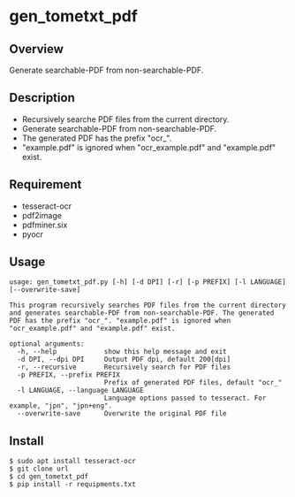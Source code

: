 gen_tometxt_pdf
===
## Overview
Generate searchable-PDF from non-searchable-PDF.

## Description
- Recursively searche PDF files from the current directory.
- Generate searchable-PDF from non-searchable-PDF.
- The generated PDF has the prefix "ocr_".
- "example.pdf" is ignored when "ocr_example.pdf" and "example.pdf" exist.

## Requirement
- tesseract-ocr
- pdf2image
- pdfminer.six
- pyocr

## Usage
```
usage: gen_tometxt_pdf.py [-h] [-d DPI] [-r] [-p PREFIX] [-l LANGUAGE] [--overwrite-save]

This program recursively searches PDF files from the current directory and generates searchable-PDF from non-searchable-PDF. The generated PDF has the prefix "ocr_". "example.pdf" is ignored when "ocr_example.pdf" and "example.pdf" exist.

optional arguments:
  -h, --help            show this help message and exit
  -d DPI, --dpi DPI     Output PDF dpi, default 200[dpi]
  -r, --recursive       Recursively search for PDF files
  -p PREFIX, --prefix PREFIX
                        Prefix of generated PDF files, default "ocr_"
  -l LANGUAGE, --language LANGUAGE
                        Language options passed to tesseract. For example, "jpn", "jpn+eng".
  --overwrite-save      Overwrite the original PDF file
```

## Install
```
$ sudo apt install tesseract-ocr
$ git clone url
$ cd gen_tometxt_pdf
$ pip install -r requipments.txt
```